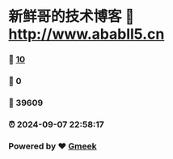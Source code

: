# 新鲜哥的技术博客 :link: http://www.ababll5.cn 
### :page_facing_up: [10](http://www.ababll5.cn/tag.html) 
### :speech_balloon: 0 
### :hibiscus: 39609 
### :alarm_clock: 2024-09-07 22:58:17 
### Powered by :heart: [Gmeek](https://github.com/Meekdai/Gmeek)
